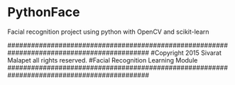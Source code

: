 # PythonFace

Facial recognition project using python with OpenCV and scikit-learn

############################################################################################
#Copyright 2015 Sivarat Malapet all rights reserved.
#Facial Recognition Learning Module
############################################################################################


